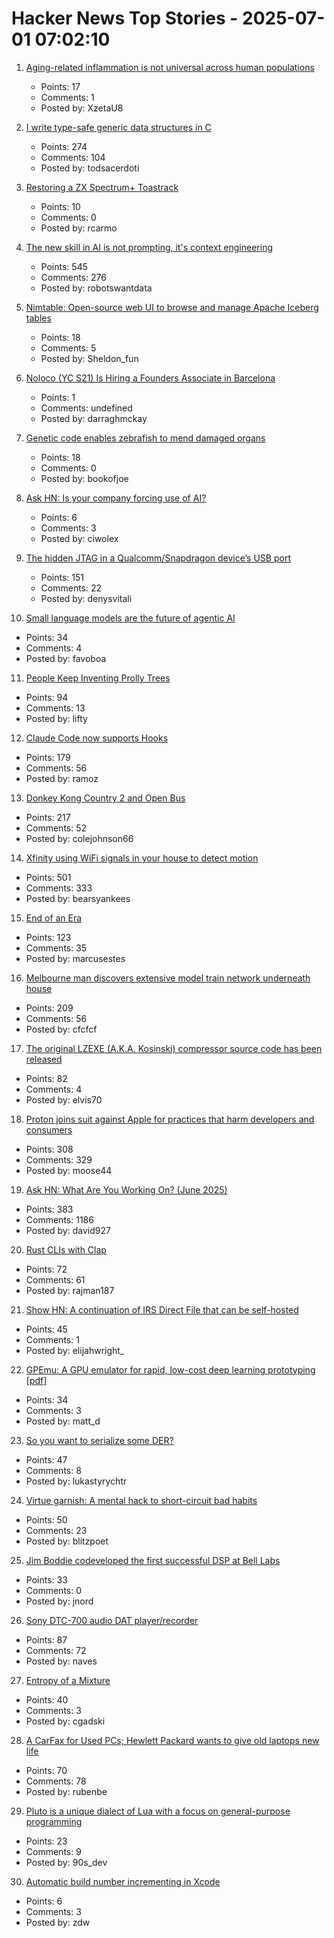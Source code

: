 # Hacker News Top Stories - 2025-07-01 07:02:10

1. [Aging-related inflammation is not universal across human populations](https://www.publichealth.columbia.edu/news/aging-related-inflammation-not-universal-across-human-populations)
   - Points: 17
   - Comments: 1
   - Posted by: XzetaU8

2. [I write type-safe generic data structures in C](https://danielchasehooper.com/posts/typechecked-generic-c-data-structures/)
   - Points: 274
   - Comments: 104
   - Posted by: todsacerdoti

3. [Restoring a ZX Spectrum+ Toastrack](https://celso.io/posts/2025/06/28/toastrack/)
   - Points: 10
   - Comments: 0
   - Posted by: rcarmo

4. [The new skill in AI is not prompting, it's context engineering](https://www.philschmid.de/context-engineering)
   - Points: 545
   - Comments: 276
   - Posted by: robotswantdata

5. [Nimtable: Open-source web UI to browse and manage Apache Iceberg tables](https://github.com/nimtable/nimtable)
   - Points: 18
   - Comments: 5
   - Posted by: Sheldon_fun

6. [Noloco (YC S21) Is Hiring a Founders Associate in Barcelona](https://www.ycombinator.com/companies/noloco/jobs/K7q02eV-founders-associate)
   - Points: 1
   - Comments: undefined
   - Posted by: darraghmckay

7. [Genetic code enables zebrafish to mend damaged organs](https://www.caltech.edu/about/news/genetic-code-enables-zebrafish-to-mend-damaged-organs)
   - Points: 18
   - Comments: 0
   - Posted by: bookofjoe

8. [Ask HN: Is your company forcing use of AI?](undefined)
   - Points: 6
   - Comments: 3
   - Posted by: ciwolex

9. [The hidden JTAG in a Qualcomm/Snapdragon device’s USB port](https://www.linaro.org/blog/hidden-jtag-qualcomm-snapdragon-usb/)
   - Points: 151
   - Comments: 22
   - Posted by: denysvitali

10. [Small language models are the future of agentic AI](https://arxiv.org/abs/2506.02153)
   - Points: 34
   - Comments: 4
   - Posted by: favoboa

11. [People Keep Inventing Prolly Trees](https://www.dolthub.com/blog/2025-06-03-people-keep-inventing-prolly-trees/)
   - Points: 94
   - Comments: 13
   - Posted by: lifty

12. [Claude Code now supports Hooks](https://docs.anthropic.com/en/docs/claude-code/hooks)
   - Points: 179
   - Comments: 56
   - Posted by: ramoz

13. [Donkey Kong Country 2 and Open Bus](https://jsgroth.dev/blog/posts/dkc2-open-bus/)
   - Points: 217
   - Comments: 52
   - Posted by: colejohnson66

14. [Xfinity using WiFi signals in your house to detect motion](https://www.xfinity.com/support/articles/wifi-motion)
   - Points: 501
   - Comments: 333
   - Posted by: bearsyankees

15. [End of an Era](https://www.erasmatazz.com/personal/self/end-of-an-era.html)
   - Points: 123
   - Comments: 35
   - Posted by: marcusestes

16. [Melbourne man discovers extensive model train network underneath house](https://www.sbs.com.au/news/article/i-was-shocked-melbourne-mans-unbelievable-find-after-buying-house/m4sksfer8)
   - Points: 209
   - Comments: 56
   - Posted by: cfcfcf

17. [The original LZEXE (A.K.A. Kosinski) compressor source code has been released](https://clownacy.wordpress.com/2025/05/24/the-original-lzexe-a-k-a-kosinski-compressor-source-code-has-been-released/)
   - Points: 82
   - Comments: 4
   - Posted by: elvis70

18. [Proton joins suit against Apple for practices that harm developers and consumers](https://proton.me/blog/apple-lawsuit)
   - Points: 308
   - Comments: 329
   - Posted by: moose44

19. [Ask HN: What Are You Working On? (June 2025)](undefined)
   - Points: 383
   - Comments: 1186
   - Posted by: david927

20. [Rust CLIs with Clap](https://tucson-josh.com/posts/rust-clap-cli/)
   - Points: 72
   - Comments: 61
   - Posted by: rajman187

21. [Show HN: A continuation of IRS Direct File that can be self-hosted](https://github.com/openfiletax/openfile)
   - Points: 45
   - Comments: 1
   - Posted by: elijahwright_

22. [GPEmu: A GPU emulator for rapid, low-cost deep learning prototyping [pdf]](https://vldb.org/pvldb/vol18/p1919-wang.pdf)
   - Points: 34
   - Comments: 3
   - Posted by: matt_d

23. [So you want to serialize some DER?](https://alexgaynor.net/2025/jun/20/serialize-some-der/)
   - Points: 47
   - Comments: 8
   - Posted by: lukastyrychtr

24. [Virtue garnish: A mental hack to short-circuit bad habits](https://ledgeroflife.blog/virtue-garnishes-the-3-second-mental-hack-that-short-circuits-bad-habits/)
   - Points: 50
   - Comments: 23
   - Posted by: blitzpoet

25. [Jim Boddie codeveloped the first successful DSP at Bell Labs](https://spectrum.ieee.org/dsp-pioneer-jim-boddie)
   - Points: 33
   - Comments: 0
   - Posted by: jnord

26. [Sony DTC-700 audio DAT player/recorder](https://kevinboone.me/dtc-700.html)
   - Points: 87
   - Comments: 72
   - Posted by: naves

27. [Entropy of a Mixture](https://cgad.ski/blog/entropy-of-a-mixture.html)
   - Points: 40
   - Comments: 3
   - Posted by: cgadski

28. [A CarFax for Used PCs; Hewlett Packard wants to give old laptops new life](https://spectrum.ieee.org/carmax-used-pcs)
   - Points: 70
   - Comments: 78
   - Posted by: rubenbe

29. [Pluto is a unique dialect of Lua with a focus on general-purpose programming](https://github.com/PlutoLang/Pluto)
   - Points: 23
   - Comments: 9
   - Posted by: 90s_dev

30. [Automatic build number incrementing in Xcode](https://blog.gingerbeardman.com/2025/06/28/automatic-build-number-incrementing-in-xcode/)
   - Points: 6
   - Comments: 3
   - Posted by: zdw

